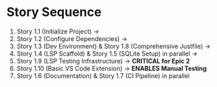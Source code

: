 # Story Sequence
1. Story 1.1 (Initialize Project) → 
2. Story 1.2 (Configure Dependencies) → 
3. Story 1.3 (Dev Environment) & Story 1.8 (Comprehensive Justfile) →
4. Story 1.4 (LSP Scaffold) & Story 1.5 (SQLite Setup) in parallel →
5. Story 1.9 (LSP Testing Infrastructure) → **CRITICAL for Epic 2**
6. Story 1.10 (Basic VS Code Extension) → **ENABLES Manual Testing**
7. Story 1.6 (Documentation) & Story 1.7 (CI Pipeline) in parallel
